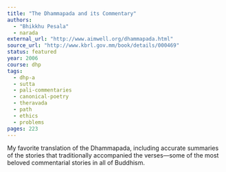 ```yaml
---
title: "The Dhammapada and its Commentary"
authors:
  - "Bhikkhu Pesala"
  - narada
external_url: "http://www.aimwell.org/dhammapada.html"
source_url: "http://www.kbrl.gov.mm/book/details/000469"
status: featured
year: 2006
course: dhp
tags:
  - dhp-a
  - sutta
  - pali-commentaries
  - canonical-poetry
  - theravada
  - path
  - ethics
  - problems
pages: 223
---
```


My favorite translation of the Dhammapada, including accurate summaries of the stories that traditionally accompanied the verses—some of the most beloved commentarial stories in all of Buddhism.
